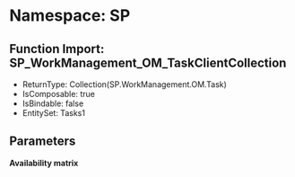 # Namespace: SP

## Function Import: SP_WorkManagement_OM_TaskClientCollection

- ReturnType: Collection(SP.WorkManagement.OM.Task)
- IsComposable: true
- IsBindable: false
- EntitySet: Tasks1

## Parameters

**Availability matrix**


